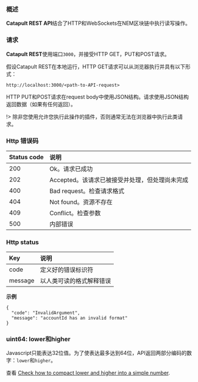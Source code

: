 ### 概述

**Catapult REST API**结合了HTTP和WebSockets在NEM区块链中执行读写操作。

### 请求

**Catapult REST**使用端口`3000`，并接受HTTP GET，PUT和POST请求。

假设Catapult REST在本地运行，HTTP GET请求可以从浏览器执行并具有以下形式：

```
http://localhost:3000/<path-to-API-request>
```


HTTP PUT和POST请求在request body中使用JSON结构。请求使用JSON结构返回数据（如果有任何返回）。

!> 除非您使用允许您执行此操作的插件，否则通常无法在浏览器中执行此类请求。

### Http 错误码

|Status code|说明|
|:---|:---|
|200|Ok。请求已成功|
|202|Accepted。该请求已被接受并处理，但处理尚未完成|
|400|Bad request。检查请求格式|
|404|Not found。资源不存在|
|409|Conflict。检查参数|
|500|内部错误|

### Http status

|Key|说明|
|:---|:---|
|code|定义好的错误标识符|
|message|以人类可读的格式解释错误|

**示例**

```
{
  "code": "InvalidArgument",
  "message": "accountId has an invalid format"
}
```

### uint64: lower和higher

Javascript只能表达32位值。为了使表达最多达到64位，API返回两部分编码的数字：`lower`和`higher`。

查看 [Check how to compact lower and higher into a simple number](https://github.com/nemtech/nem2-library-js/blob/f171afb516a282f698081aea407339cfcd21cd63/src/coders/uint64.js#L37).
